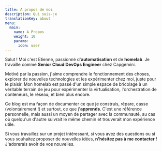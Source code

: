 ```yaml
---
title: A propos de moi
description: Qui suis-je
translationKey: about
menu:
  main:
    name: A Propos
    weight: 10
    params:
      icon: user
---
```

Salut ! Moi c'est Etienne, passionné d'**automatisation** et de **homelab**. Je travaille comme **Senior Cloud DevOps Engineer** chez Capgemini.

Motivé par la passion, j'aime comprendre le fonctionnement des choses, explorer de nouvelles technologies et les expérimenter chez moi, juste pour le plaisir. Mon homelab est passé d'un simple espace de bricolage à un véritable terrain de jeu pour expérimenter la virtualisation, l'orchestration de conteneurs, le réseau, et bien plus encore.

Ce blog est ma façon de documenter ce que je construis, répare, casse (volontairement !) et surtout, ce que j'**apprends**. C'est une référence personnelle, mais aussi un moyen de partager avec la communauté, au cas où quelqu'un d'autre suivrait le même chemin et trouverait mon expérience utile.

Si vous travaillez sur un projet intéressant, si vous avez des questions ou si vous souhaitez proposer de nouvelles idées, **n'hésitez pas à me contacter** ! J'adorerais avoir de vos nouvelles.
